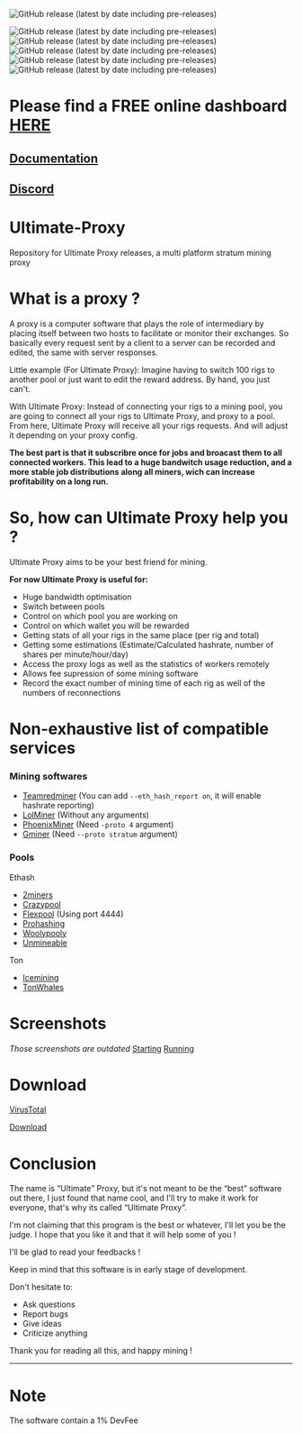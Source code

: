 ![GitHub release (latest by date including pre-releases)](https://img.shields.io/github/v/release/romslf/ultimate-proxy?include_prereleases) 

![GitHub release (latest by date including pre-releases)](https://img.shields.io/github/downloads-pre/romslf/ultimate-proxy/1.1.1.0/total)
![GitHub release (latest by date including pre-releases)](https://img.shields.io/github/downloads-pre/romslf/ultimate-proxy/1.3.2.1/total)
![GitHub release (latest by date including pre-releases)](https://img.shields.io/github/downloads-pre/romslf/ultimate-proxy/1.4.2.1/total)
![GitHub release (latest by date including pre-releases)](https://img.shields.io/github/downloads-pre/romslf/ultimate-proxy/1.4.3.1/total)
![GitHub release (latest by date including pre-releases)](https://img.shields.io/github/downloads-pre/romslf/ultimate-proxy/1.4.4.1/total)

# **Please find a FREE online dashboard [HERE](https://github.com/romslf/Ultimate-Proxy/wiki/quick-start#online-dashboard-interface-from-v1321)**

## [Documentation](https://github.com/romslf/Ultimate-Proxy/wiki)
## [Discord](https://discord.gg/zWsTZXBYYq)
# Ultimate-Proxy

Repository for Ultimate Proxy releases, a multi platform stratum mining proxy

# What is a proxy ?

A proxy is a computer software that plays the role of intermediary by placing itself between two hosts to facilitate or monitor their exchanges.
So basically every request sent by a client to a server can be recorded and edited, the same with server responses.

Little example (For Ultimate Proxy):
Imagine having to switch 100 rigs to another pool or just want to edit the reward address. By hand, you just can't.

With Ultimate Proxy:
Instead of connecting your rigs to a mining pool, you are going to connect all your rigs to Ultimate Proxy, and proxy to a pool.
From here, Ultimate Proxy will receive all your rigs requests. And will adjust it depending on your proxy config. 

**The best part is that it subscribre once for jobs and broacast them to all connected workers.
This lead to a huge bandwitch usage reduction, and a more stable job distributions along all miners, wich can increase profitability on a long run.**


# So, how can Ultimate Proxy help you ?

Ultimate Proxy aims to be your best friend for mining.

**For now Ultimate Proxy is useful for:**

* Huge bandwidth optimisation
* Switch between pools
* Control on which pool you are working on
* Control on which wallet you will be rewarded
* Getting stats of all your rigs in the same place (per rig and total)
* Getting some estimations (Estimate/Calculated hashrate, number of shares per minute/hour/day)
* Access the proxy logs as well as the statistics of workers remotely
* Allows fee supression of some mining software
* Record the exact number of mining time of each rig as well of the numbers of reconnections

# Non-exhaustive list of compatible services

### Mining softwares

- [Teamredminer](https://github.com/todxx/teamredminer) (You can add `--eth_hash_report on`, it will enable hashrate reporting)
- [LolMiner](https://github.com/Lolliedieb/lolMiner-releases) (Without any arguments)
- [PhoenixMiner](https://bitcointalk.org/index.php?topic=2647654.0) (Need `-proto 4` argument)
- [Gminer](https://github.com/develsoftware/GMinerRelease) (Need `--proto stratum` argument)

### Pools

Ethash
- [2miners](https://2miners.com)
- [Crazypool](https://crazypool.org/)
- [Flexpool](https://www.flexpool.io/) (Using port 4444)
- [Prohashing](https://prohashing.com/)
- [Woolypooly](https://woolypooly.com/)
- [Unmineable](https://unmineable.com/)

Ton
- [Icemining](https:/icemining.ca)
- [TonWhales](https://tonwhales.com/)

# Screenshots

*Those screenshots are outdated*
[Starting](https://preview.redd.it/yz2znqzb39z51.png?width=978&format=png&auto=webp&s=81390a36176b471072eb40e6bcf1b5468709b712)
[Running](https://preview.redd.it/ak4fuwce39z51.png?width=723&format=png&auto=webp&s=985b5198a04ceedd93d19e1c731a62d4bd666d59)


# Download

[VirusTotal](https://www.virustotal.com/gui/file/6a76266b93d36ffb4c7980b9eb07502339d08d386e9b1ebd75250a2a0115534c)

[Download](https://github.com/romslf/Ultimate-Proxy/releases)

# Conclusion

The name is “Ultimate” Proxy, but it's not meant to be the “best” software out there, I just found that name cool, and I'll try to make it work for everyone, that's why its called “Ultimate Proxy”.

I'm not claiming that this program is the best or whatever, I'll let you be the judge.
I hope that you like it and that it will help some of you !

I'll be glad to read your feedbacks !

Keep in mind that this software is in early stage of development.

Don't hesitate to:
* Ask questions
* Report bugs
* Give ideas
* Criticize anything

Thank you for reading all this, and happy mining !

---

# Note

The software contain a 1% DevFee
